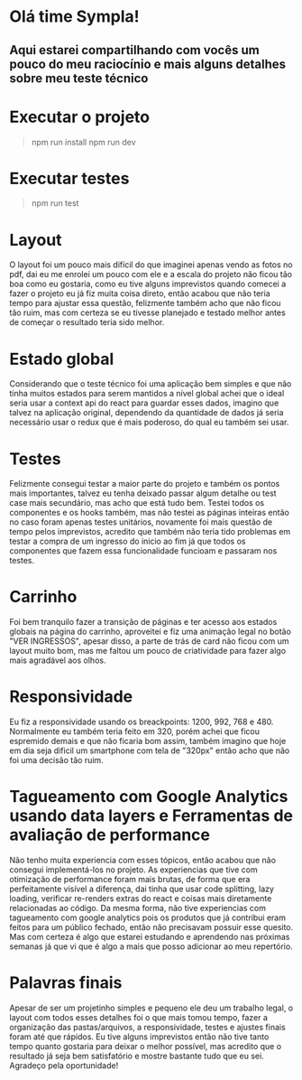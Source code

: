 # Olá time Sympla!
## Aqui estarei compartilhando com vocês um pouco do meu raciocínio e mais alguns detalhes sobre meu teste técnico

# Executar o projeto

> npm run install
> npm run dev

# Executar testes

> npm run test

# Layout
O layout foi um pouco mais difícil do que imaginei apenas vendo as fotos no pdf, dai eu me enrolei um pouco com ele e a escala
do projeto não ficou tão boa como eu gostaria, como eu tive alguns imprevistos quando comecei a fazer o projeto eu já fiz muita
coisa direto, então acabou que não teria tempo para ajustar essa questão, felizmente também acho que não ficou tão ruim, mas
com certeza se eu tivesse planejado e testado melhor antes de começar o resultado teria sido melhor.

# Estado global
Considerando que o teste técnico foi uma aplicação bem simples e que não tinha muitos estados para serem mantidos a nível global
achei que o ideal seria usar a context api do react para guardar esses dados, imagino que talvez na aplicação original,
dependendo da quantidade de dados já seria necessário usar o redux que é mais poderoso, do qual eu também sei usar.

# Testes
Felizmente consegui testar a maior parte do projeto e também os pontos mais importantes, talvez eu tenha deixado passar algum detalhe
ou test case mais secundário, mas acho que está tudo bem. Testei todos os componentes e os hooks também, mas não testei as páginas inteiras
então no caso foram apenas testes unitários, novamente foi mais questão de tempo pelos imprevistos, acredito que também não teria tido problemas
em testar a compra de um ingresso do inicio ao fim já que todos os componentes que fazem essa funcionalidade funcioam e passaram nos testes.

# Carrinho
Foi bem tranquilo fazer a transição de páginas e ter acesso aos estados globais na página do carrinho, aproveitei e fiz
uma animação legal no botão "VER INGRESSOS", apesar disso, a parte de trás de card não ficou com um layout muito bom,
mas me faltou um pouco de criatividade para fazer algo mais agradável aos olhos.

# Responsividade
Eu fiz a responsividade usando os breackpoints: 1200, 992, 768 e 480. Normalmente eu também teria feito em 320, porém achei
que ficou espremido demais e que não ficaria bom assim, também imagino que hoje em dia seja dificil um smartphone com tela
de "320px" então acho que não foi uma decisão tão ruim.

# Tagueamento com Google Analytics usando data layers e Ferramentas de avaliação de performance
Não tenho muita experiencia com esses tópicos, então acabou que não consegui implementá-los no projeto. As experiencias que tive com otimização de performance
foram mais brutas, de forma que era perfeitamente visível a diferença, dai tinha que usar code splitting, lazy loading, verificar re-renders extras do react
e coisas mais diretamente relacionadas ao código. Da mesma forma, não tive experiencias com tagueamento com google analytics pois os produtos que já contribui
eram feitos para um público fechado, então não precisavam possuir esse quesito. Mas com certeza é algo que estarei estudando e aprendendo nas próximas semanas
já que vi que é algo a mais que posso adicionar ao meu repertório.

# Palavras finais
Apesar de ser um projetinho simples e pequeno ele deu um trabalho legal, o layout com todos esses detalhes foi o que mais
tomou tempo, fazer a organização das pastas/arquivos, a responsividade, testes e ajustes finais foram até que rápidos.
Eu tive alguns imprevistos então não tive tanto tempo quanto gostaria para deixar o melhor possível, mas acredito que
o resultado já seja bem satisfatório e mostre bastante tudo que eu sei. Agradeço pela oportunidade!